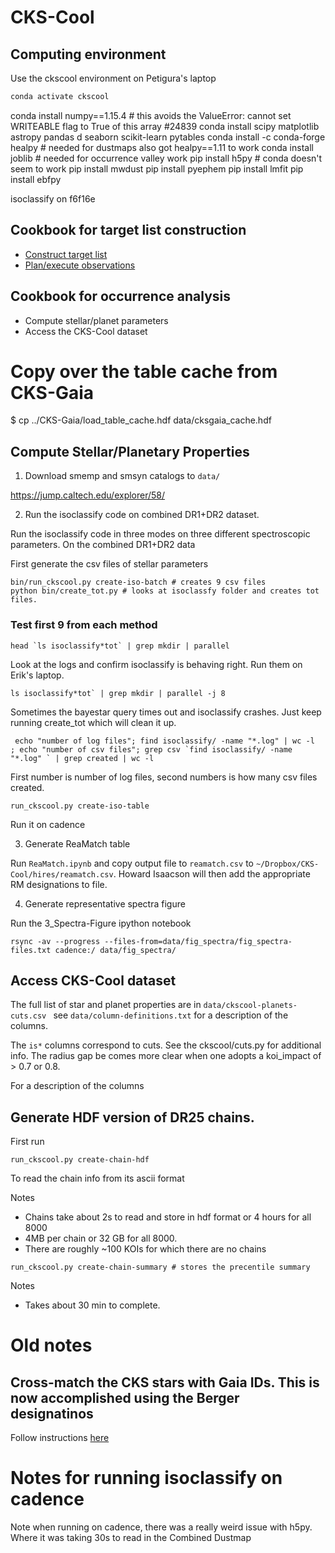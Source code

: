 # CKS-Cool

## Computing environment

Use the ckscool environment on Petigura's laptop

```bash
conda activate ckscool 
```
conda install numpy==1.15.4 # this avoids the ValueError: cannot set WRITEABLE flag to True of this array #24839
conda install scipy matplotlib astropy pandas d seaborn scikit-learn pytables
conda install -c conda-forge healpy # needed for dustmaps also got healpy==1.11 to work
conda install joblib # needed for occurrence valley work
pip install h5py # conda doesn't seem to work
pip install mwdust 
pip install pyephem
pip install lmfit
pip install ebfpy

isoclassify on f6f16e

## Cookbook for target list construction 

- [Construct target list](docs/observing.md)
- [Plan/execute observations](docs/observing.md)

## Cookbook for occurrence analysis

- Compute stellar/planet parameters
- Access the CKS-Cool dataset

# Copy over the table cache from CKS-Gaia

$ cp ../CKS-Gaia/load_table_cache.hdf data/cksgaia_cache.hdf


## Compute Stellar/Planetary Properties

1. Download smemp and smsyn catalogs to `data/`

https://jump.caltech.edu/explorer/58/

2. Run the isoclassify code on combined DR1+DR2 dataset.

Run the isoclassify code in three modes on three different
spectroscopic parameters. On the combined DR1+DR2 data

First generate the csv files of stellar parameters

```
bin/run_ckscool.py create-iso-batch # creates 9 csv files
python bin/create_tot.py # looks at isoclassfy folder and creates tot files.
```

### Test first 9 from each method

```
head `ls isoclassify*tot` | grep mkdir | parallel
```

Look at the logs and confirm isoclassify is behaving right. Run them on Erik's laptop.


```
ls isoclassify*tot` | grep mkdir | parallel -j 8
```

Sometimes the bayestar query times out and isoclassify crashes. Just keep running create_tot which will clean it up.

```
 echo "number of log files"; find isoclassify/ -name "*.log" | wc -l  ; echo "number of csv files"; grep csv `find isoclassify/ -name "*.log" ` | grep created | wc -l 
```

First number is number of log files, second numbers is how many csv files created.

```
run_ckscool.py create-iso-table
```

Run it on cadence

3. Generate ReaMatch table

Run `ReaMatch.ipynb` and copy output file to `reamatch.csv` to `~/Dropbox/CKS-Cool/hires/reamatch.csv`. Howard Isaacson will then add the appropriate RM designations to file.

4. Generate representative spectra figure

Run the 3_Spectra-Figure ipython notebook

```
rsync -av --progress --files-from=data/fig_spectra/fig_spectra-files.txt cadence:/ data/fig_spectra/ 
```

## Access CKS-Cool dataset

The full list of star and planet properties are in `data/ckscool-planets-cuts.csv ` see `data/column-definitions.txt` for a description of the columns.

The `is*` columns correspond to cuts. See the ckscool/cuts.py for additional info. The radius gap be comes more clear when one adopts a koi_impact of > 0.7 or 0.8.




For a description of the columns

## Generate HDF version of DR25 chains.

First run

```
run_ckscool.py create-chain-hdf
```

To read the chain info from its ascii format

Notes
- Chains take about 2s to read and store in hdf format or 4 hours for all 8000
- 4MB per chain or 32 GB for all 8000.
- There are roughly ~100 KOIs for which there are no chains

```
run_ckscool.py create-chain-summary # stores the precentile summary
```

Notes 
- Takes about 30 min to complete.



# Old notes

## Cross-match the CKS stars with Gaia IDs. This is now accomplished using the Berger designatinos

Follow instructions [here](docs/gaia-xmatch.md)



# Notes for running isoclassify on cadence

Note when running on cadence, there was a really weird issue with h5py. Where it was taking 30s to read in the Combined Dustmap
